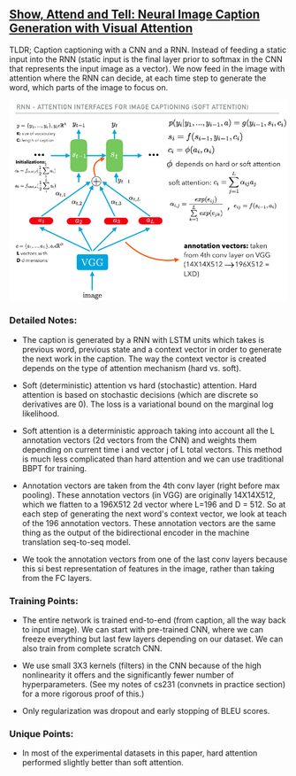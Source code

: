 ##  [Show, Attend and Tell: Neural Image Caption Generation with Visual Attention](https://arxiv.org/abs/1502.03044)

TLDR; Caption captioning with a CNN and a RNN. Instead of feeding a static input into the RNN (static input is the final layer prior to softmax in the CNN that represents the input image as a vector). We now feed in the image with attention where the RNN can decide, at each time step to generate the word, which parts of the image to focus on.

![model](images/show_attend_tell/model.png)

### Detailed Notes:

- The caption is generated by a RNN with LSTM units which takes is previous word, previous state and a context vector in order to generate the next work in the caption. The way the context vector is created depends on the type of attention mechanism (hard vs. soft). 

- Soft (deterministic) attention vs hard (stochastic) attention. Hard attention is based on stochastic decisions (which are discrete so derivatives are 0). The loss is a variational bound on the marginal log likelihood. 

- Soft attention is a deterministic approach taking into account all the L annotation vectors (2d vectors from the CNN) and weights them depending on current time i and vector j of L total vectors. This method is much less complicated than hard attention and we can use traditional BBPT for training. 

- Annotation vectors are taken from the 4th conv layer (right before max pooling). These annotation vectors (in VGG) are originally 14X14X512, which we flatten to a 196X512 2d vector where L=196 and D = 512. So at each step of generating the next word's context vector, we look at teach of the 196 annotation vectors. These annotation vectors are the same thing as the output of the bidirectional encoder in the machine translation seq-to-seq model. 

- We took the annotation vectors from one of the last conv layers because this si best representation of features in the image, rather than taking from the FC layers.

### Training Points:

- The entire network is trained end-to-end (from caption, all the way back to input image). We can start with pre-trained CNN, where we can freeze everything but last few layers depending on our dataset. We can also train from complete scratch CNN. 

- We use small 3X3 kernels (filters) in the CNN because of the high nonlinearity it offers and the significantly fewer number of hyperparameters. (See my notes of cs231 (convnets in practice section) for a more rigorous proof of this.)

- Only regularization was dropout and early stopping of BLEU scores. 

### Unique Points:

- In most of the experimental datasets in this paper, hard attention performed slightly better than soft attention. 
